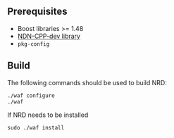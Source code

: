 ## Prerequisites

* Boost libraries >= 1.48
* [NDN-CPP-dev library](https://github.com/named-data/ndn-cpp-dev)
* `pkg-config`

## Build

The following commands should be used to build NRD:

    ./waf configure
    ./waf

If NRD needs to be installed

    sudo ./waf install
